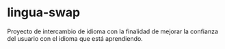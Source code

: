 # lingua-swap
Proyecto de intercambio de idioma con la finalidad de mejorar la confianza del usuario con el idioma que está aprendiendo.
